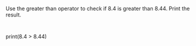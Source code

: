 Use the greater than operator to check if 8.4 is greater than 8.44. Print the result.

<codeblock language="python" type="exercise" testMode="fixedInput">
<code>

</code>

<solution>
print(8.4 > 8.44)
</solution>
</codeblock>